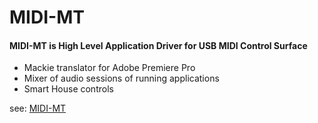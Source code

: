 # MIDI-MT

#### MIDI-MT is High Level Application Driver for USB MIDI Control Surface

- Mackie translator for Adobe Premiere Pro
- Mixer of audio sessions of running applications
- Smart House controls

see: [MIDI-MT](https://github.com/ClaudiaCoord/MIDI-EasyControl-to-Mackie-translator-for-Premiere-Pro)
